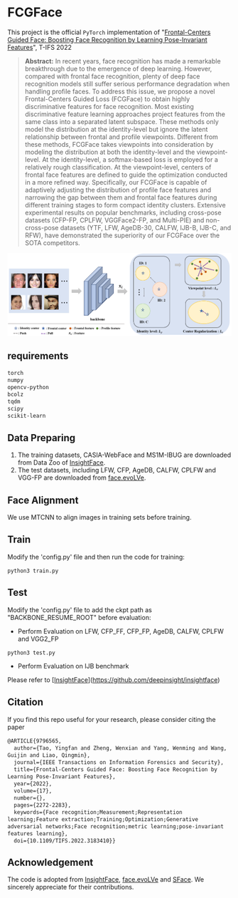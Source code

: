 # FCGFace
This project is the official `PyTorch` implementation of "[Frontal-Centers Guided Face: Boosting Face Recognition by Learning Pose-Invariant Features](https://ieeexplore.ieee.org/abstract/document/9796565)", T-IFS 2022


> **Abstract:** In recent years, face recognition has made a remarkable breakthrough due to the emergence of deep learning. However, compared with frontal face recognition, plenty of deep face recognition models still suffer serious performance degradation when handling profile faces. To address this issue, we propose a novel Frontal-Centers Guided Loss (FCGFace) to obtain highly discriminative features for face recognition. Most existing discriminative feature learning approaches project features from the same class into a separated latent subspace. These methods only model the distribution at the identity-level but ignore the latent relationship between frontal and profile viewpoints. Different from these methods, FCGFace takes viewpoints into consideration by modeling the distribution at both the identity-level and the viewpoint-level. At the identity-level, a softmax-based loss is employed for a relatively rough classification. At the viewpoint-level, centers of frontal face features are defined to guide the optimization conducted in a more refined way. Specifically, our FCGFace is capable of adaptively adjusting the distribution of profile face features and narrowing the gap between them and frontal face features during different training stages to form compact identity clusters. Extensive experimental results on popular benchmarks, including cross-pose datasets (CFP-FP, CPLFW, VGGFace2-FP, and Multi-PIE) and non-cross-pose datasets (YTF, LFW, AgeDB-30, CALFW, IJB-B, IJB-C, and RFW), have demonstrated the superiority of our FCGFace over the SOTA competitors.

<p align="center">
<img src="overview.png" weight=800>
</p>

## requirements
```
torch
numpy
opencv-python
bcolz
tqdm
scipy
scikit-learn
```

## Data Preparing

1. The training datasets, CASIA-WebFace and MS1M-IBUG are downloaded from Data Zoo of [InsightFace](https://github.com/deepinsight/insightface).
2. The test datasets, including LFW, CFP, AgeDB, CALFW, CPLFW and VGG-FP are downloaded from [face.evoLVe](https://github.com/ZhaoJ9014/face.evoLVe).

## Face Alignment

We use MTCNN to align images in training sets before training.

## Train

Modify the 'config.py' file and then run the code for training:
```
python3 train.py
```

## Test

Modify the 'config.py' file to add the ckpt path as "BACKBONE_RESUME_ROOT" before evaluation:

* Perform Evaluation on LFW, CFP_FF, CFP_FP, AgeDB, CALFW, CPLFW and VGG2_FP
```
python3 test.py
```
* Perform Evaluation on IJB benchmark

Please refer to [[InsightFace](https://github.com/deepinsight/insightface)](https://github.com/deepinsight/insightface)


## Citation
If you find this repo useful for your research, please consider citing the paper
```
@ARTICLE{9796565,
  author={Tao, Yingfan and Zheng, Wenxian and Yang, Wenming and Wang, Guijin and Liao, Qingmin},
  journal={IEEE Transactions on Information Forensics and Security}, 
  title={Frontal-Centers Guided Face: Boosting Face Recognition by Learning Pose-Invariant Features}, 
  year={2022},
  volume={17},
  number={},
  pages={2272-2283},
  keywords={Face recognition;Measurement;Representation learning;Feature extraction;Training;Optimization;Generative adversarial networks;Face recognition;metric learning;pose-invariant features learning},
  doi={10.1109/TIFS.2022.3183410}}
``` 

## Acknowledgement
The code is adopted from [InsightFace](https://github.com/deepinsight/insightface), [face.evoLVe](https://github.com/ZhaoJ9014/face.evoLVe) and [SFace](https://github.com/deepinsight/insightface). We sincerely appreciate for their contributions.
